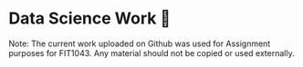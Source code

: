 # Data Science Work :camel:
Note: The current work uploaded on Github was used for Assignment purposes for FIT1043. Any material should not be copied or used externally. 


